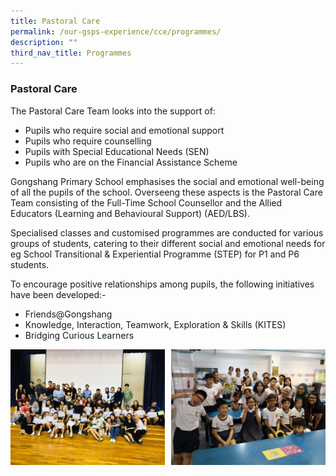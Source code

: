 ```yaml
---
title: Pastoral Care
permalink: /our-gsps-experience/cce/programmes/
description: ""
third_nav_title: Programmes
---
```

### **Pastoral Care**
The Pastoral Care Team looks into the support of:

* Pupils who require social and emotional support 
* Pupils who require counselling 
* Pupils with Special Educational Needs (SEN) 
* Pupils who are on the Financial Assistance Scheme

Gongshang Primary School emphasises the social and emotional well-being of all the pupils of the school. Overseeng these aspects is the Pastoral Care Team consisting of the Full-Time School Counsellor and the Allied Educators (Learning and Behavioural Support) (AED/LBS).  

Specialised classes and customised programmes are conducted for various groups of students, catering to their different social and emotional needs for eg School Transitional & Experiential Programme (STEP) for P1 and P6 students.

To encourage positive relationships among pupils, the following initiatives have been developed:-

* Friends@Gongshang
* Knowledge, Interaction, Teamwork, Exploration & Skills (KITES)
* Bridging Curious Learners

<img src="/images/pastoral1.jpg" style="width:49%" align=left>
<img src="/images/pastoral2.jpg" style="width:49%" align=right>
